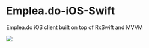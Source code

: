 # Emplea.do-iOS-Swift
Emplea.do iOS client built on top of RxSwift and MVVM

![](https://media.giphy.com/media/gKxB04H8GDJiauPMJb/giphy.gif)
